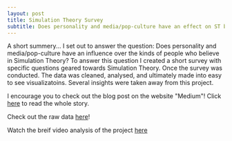 ```yaml
---
layout: post
title: Simulation Theory Survey
subtitle: Does personality and media/pop-culture have an effect on ST believers
---
```

A short summery...
I set out to answer the question: Does personality and media/pop-culture have an influence over the kinds of people who believe in Simulation Theory? To answer this question I created a short survey with specific questions geared towards Simulation Theory. Once the survey was conducted. The data was cleaned, analysed, and ultimately made into easy to see visualizatoins. Several insights were taken away from this project. 

I encourage you to check out the blog post on the website "Medium"! Click [here](https://medium.com/@tylerrussin2/simulation-theory-who-believes-in-it-484f6aa2ac30?sk=38406a42eb3966cc44d4d2e21b9d0d06) to read the whole story. 

Check out the raw data [here](https://github.com/Tyler9937/Simulation-Theory-Survey)!

Watch the breif video analysis of the project [here](https://www.youtube.com/channel/UCkV3HSJOVEz8Jg3qrvbrWEg)
